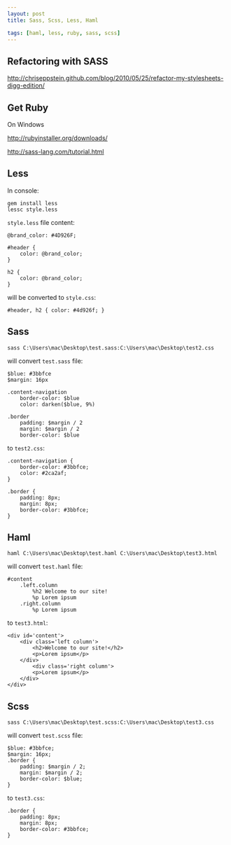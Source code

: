 ```yaml
---
layout: post
title: Sass, Scss, Less, Haml

tags: [haml, less, ruby, sass, scss]
---
```


Refactoring with SASS
---------------------

http://chriseppstein.github.com/blog/2010/05/25/refactor-my-stylesheets-digg-edition/

Get Ruby
--------

On Windows

http://rubyinstaller.org/downloads/

http://sass-lang.com/tutorial.html

Less
----

In console:

    gem install less
    lessc style.less

`style.less` file content:

    @brand_color: #4D926F;

    #header {
        color: @brand_color;
    }

    h2 {
        color: @brand_color;
    }

will be converted to `style.css`:

    #header, h2 { color: #4d926f; }

Sass
----

    sass C:\Users\mac\Desktop\test.sass:C:\Users\mac\Desktop\test2.css

will convert `test.sass` file:

    $blue: #3bbfce
    $margin: 16px

    .content-navigation
        border-color: $blue
        color: darken($blue, 9%)

    .border
        padding: $margin / 2
        margin: $margin / 2
        border-color: $blue

to `test2.css`:

    .content-navigation {
        border-color: #3bbfce;
        color: #2ca2af;
    }

    .border {
        padding: 8px;
        margin: 8px;
        border-color: #3bbfce;
    }

Haml
----

    haml C:\Users\mac\Desktop\test.haml C:\Users\mac\Desktop\test3.html

will convert `test.haml` file:

    #content
        .left.column
            %h2 Welcome to our site!
            %p Lorem ipsum
        .right.column
            %p Lorem ipsum

to `test3.html`:

    <div id='content'>
        <div class='left column'>
            <h2>Welcome to our site!</h2>
            <p>Lorem ipsum</p>
        </div>
            <div class='right column'>
            <p>Lorem ipsum</p>
        </div>
    </div>

Scss
----

    sass C:\Users\mac\Desktop\test.scss:C:\Users\mac\Desktop\test3.css

will convert `test.scss` file:

    $blue: #3bbfce;
    $margin: 16px;
    .border {
        padding: $margin / 2;
        margin: $margin / 2;
        border-color: $blue;
    }

to `test3.css`:

    .border {
        padding: 8px;
        margin: 8px;
        border-color: #3bbfce;
    }
